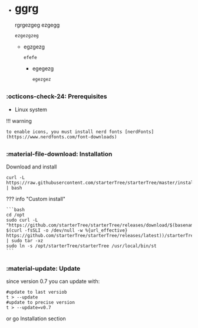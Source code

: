 - # ggrg
    rgrgezgeg
    ezgegg
    ```
    ezgezgzeg
    ```
    - egzgezg
        ```
        efefe
        ```
        - egegezg
            ```
            egezgez
            ```


##
### :octicons-check-24: Prerequisites

* Linux system

!!! warning

    to enable icons, you must install nerd fonts [nerdFonts](https://www.nerdfonts.com/font-downloads)

##
### :material-file-download: Installation

Download and install

```
curl -L https://raw.githubusercontent.com/starterTree/starterTree/master/install.sh | bash
```

??? info "Custom install"
  
    ```bash  
    cd /opt 
    sudo curl -L "https://github.com/starterTree/starterTree/releases/download/$(basename $(curl -fsSLI -o /dev/null -w %{url_effective} https://github.com/starterTree/starterTree/releases/latest))/starterTree.tar.gz" | sudo tar -xz 
    sudo ln -s /opt/starterTree/starterTree /usr/local/bin/st
    ```

<!--  curl -L ’https://github.com/thomas10-10/az/releases/download/v0.3/az.tar.gz' | tar -xz - -C az --strip-components=1 -->

##
### :material-update: Update 

since version 0.7 you can update with:
```
#update to last versiob
t > --update
#update to precise version
t > --update=v0.7
```
or go Installation section
